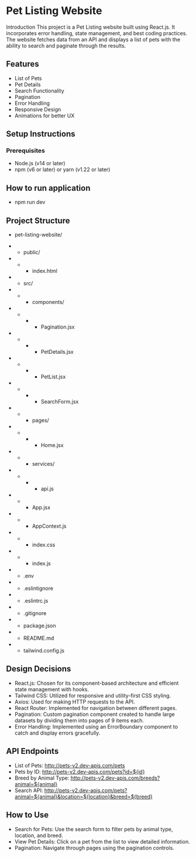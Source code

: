 # Pet Listing Website
Introduction
This project is a Pet Listing website built using React.js. It incorporates error handling, state management, and best coding practices. The website fetches data from an API and displays a list of pets with the ability to search and paginate through the results.

## Features
* List of Pets
* Pet Details
* Search Functionality
* Pagination
* Error Handling
* Responsive Design
* Animations for better UX
## Setup Instructions
### Prerequisites
* Node.js (v14 or later)
* npm (v6 or later) or yarn (v1.22 or later)

## How to run application
* npm run dev

## Project Structure
* pet-listing-website/

* * public/
 * * * index.html

* * src/
* * * components/
* * * * Pagination.jsx
* * * * PetDetails.jsx
 * * * * PetList.jsx
 * * * * SearchForm.jsx

* * * pages/
* * * * Home.jsx

* * * services/
 * * * * api.js

* * * App.jsx
* * * AppContext.js
* * * index.css
* * * index.js
* * .env
* * .eslintignore
* * .eslintrc.js
* * .gitignore
* * package.json
* * README.md
* * tailwind.config.js
## Design Decisions
* React.js: Chosen for its component-based architecture and efficient state management with hooks.
* Tailwind CSS: Utilized for responsive and utility-first CSS styling.
* Axios: Used for making HTTP requests to the API.
* React Router: Implemented for navigation between different pages.
* Pagination: Custom pagination component created to handle large datasets by dividing them into pages of 9 items each.
* Error Handling: Implemented using an ErrorBoundary component to catch and display errors gracefully.

## API Endpoints
* List of Pets: http://pets-v2.dev-apis.com/pets
* Pets by ID: http://pets-v2.dev-apis.com/pets?id=${id}
* Breed by Animal Type: http://pets-v2.dev-apis.com/breeds?animal=${animal}
* Search API: http://pets-v2.dev-apis.com/pets?animal=${animal}&location=${location}&breed=${breed}
## How to Use
* Search for Pets: Use the search form to filter pets by animal type, location, and breed.
* View Pet Details: Click on a pet from the list to view detailed information.
* Pagination: Navigate through pages using the pagination controls.
